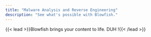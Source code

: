 ```yaml
---
title: "Malware Analysis and Reverse Engineering"
description: "See what's possible with Blowfish."
---
```


{{< lead >}}Blowfish brings your content to life. DUH !{{< /lead >}}
